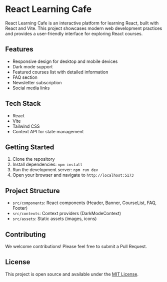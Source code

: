 # React Learning Cafe

React Learning Cafe is an interactive platform for learning React, built with React and Vite. This project showcases modern web development practices and provides a user-friendly interface for exploring React courses.

## Features

- Responsive design for desktop and mobile devices
- Dark mode support
- Featured courses list with detailed information
- FAQ section
- Newsletter subscription
- Social media links

## Tech Stack

- React
- Vite
- Tailwind CSS
- Context API for state management

## Getting Started

1. Clone the repository
2. Install dependencies: `npm install`
3. Run the development server: `npm run dev`
4. Open your browser and navigate to `http://localhost:5173`

## Project Structure

- `src/components`: React components (Header, Banner, CourseList, FAQ, Footer)
- `src/contexts`: Context providers (DarkModeContext)
- `src/assets`: Static assets (images, icons)

## Contributing

We welcome contributions! Please feel free to submit a Pull Request.

## License

This project is open source and available under the [MIT License](LICENSE).
